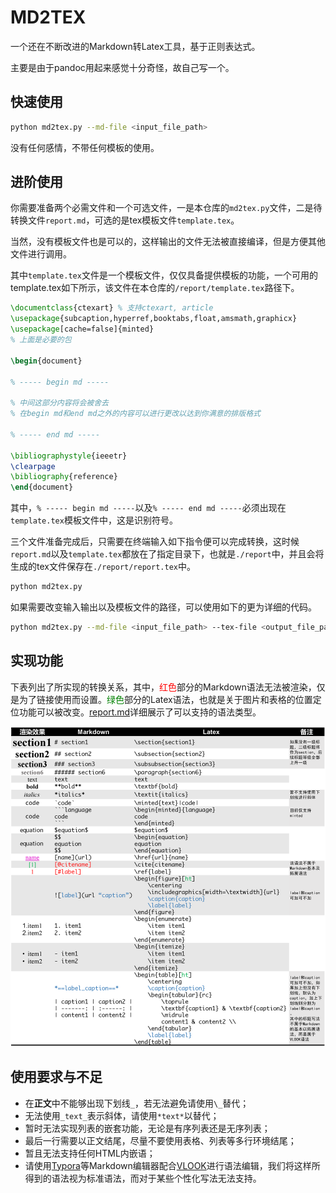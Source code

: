# MD2TEX

一个还在不断改进的Markdown转Latex工具，基于正则表达式。

主要是由于pandoc用起来感觉十分奇怪，故自己写一个。

## 快速使用

```bash
python md2tex.py --md-file <input_file_path>
```

没有任何感情，不带任何模板的使用。

## 进阶使用

你需要准备两个必需文件和一个可选文件，一是本仓库的`md2tex.py`文件，二是待转换文件`report.md`，可选的是tex模板文件`template.tex`。

当然，没有模板文件也是可以的，这样输出的文件无法被直接编译，但是方便其他文件进行调用。

其中`template.tex`文件是一个模板文件，仅仅具备提供模板的功能，一个可用的template.tex如下所示，该文件在本仓库的`/report/template.tex`路径下。

```tex
\documentclass{ctexart} % 支持ctexart, article
\usepackage{subcaption,hyperref,booktabs,float,amsmath,graphicx}
\usepackage[cache=false]{minted}
% 上面是必要的包

\begin{document}

% ----- begin md -----

% 中间这部分内容将会被舍去
% 在begin md和end md之外的内容可以进行更改以达到你满意的排版格式

% ----- end md -----

\bibliographystyle{ieeetr}
\clearpage
\bibliography{reference}
\end{document}
```

其中，`% ----- begin md -----`以及`% ----- end md -----`必须出现在`template.tex`模板文件中，这是识别符号。

三个文件准备完成后，只需要在终端输入如下指令便可以完成转换，这时候`report.md`以及`template.tex`都放在了指定目录下，也就是`./report`中，并且会将生成的tex文件保存在`./report/report.tex`中。

```bash
python md2tex.py
```

如果需要改变输入输出以及模板文件的路径，可以使用如下的更为详细的代码。

```bash
python md2tex.py --md-file <input_file_path> --tex-file <output_file_path> --template <template_path>
```

## 实现功能

下表列出了所实现的转换关系，其中，<span style="color:red">红色</span>部分的Markdown语法无法被渲染，仅是为了链接使用而设置。<span style="color:green">绿色</span>部分的Latex语法，也就是关于图片和表格的位置定位功能可以被改变。[report.md](./report/report.md)详细展示了可以支持的语法类型。

![](./figure/function.png)

## 使用要求与不足

- 在**正文**中不能够出现下划线`_`，若无法避免请使用`\_`替代；
- 无法使用`_text_`表示斜体，请使用`*text*`以替代；
- 暂时无法实现列表的嵌套功能，无论是有序列表还是无序列表；
- 最后一行需要以正文结尾，尽量不要使用表格、列表等多行环境结尾；
- 暂且无法支持任何HTML内嵌语；
- 请使用[Typora](https://typora.io/)等Markdown编辑器配合[VLOOK](https://github.com/MadMaxChow/VLOOK)进行语法编辑，我们将这样所得到的语法视为标准语法，而对于某些个性化写法无法支持。
